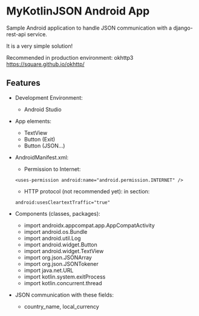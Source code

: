 # MyKotlinJSON Android App

Sample Android application to handle JSON communication with a django-rest-api service.

It is a very simple solution!

Recommended in production environment: okhttp3 https://square.github.io/okhttp/




## Features

- Development Environment:
  - Android Studio


- App elements:
  - TextView
  - Button (Exit)
  - Button (JSON...)


- AndroidManifest.xml:
  - Permission to Internet:
  ```
  <uses-permission android:name="android.permission.INTERNET" />
  ```
  - HTTP protocol (not recommended yet): in <application> section:
  ```
  android:usesCleartextTraffic="true"
  ```


- Components (classes, packages):
  - import androidx.appcompat.app.AppCompatActivity
  - import android.os.Bundle
  - import android.util.Log
  - import android.widget.Button
  - import android.widget.TextView
  - import org.json.JSONArray
  - import org.json.JSONTokener
  - import java.net.URL
  - import kotlin.system.exitProcess
  - import kotlin.concurrent.thread


- JSON communication with these fields:
  - country_name, local_currency


